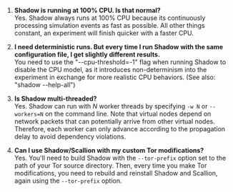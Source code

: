 1. **Shadow is running at 100% CPU. Is that normal?**  
Yes. Shadow always runs at 100% CPU because its continuously processing simulation events as fast as possible. All other things constant, an experiment will finish quicker with a faster CPU.

2. **I need deterministic runs. But every time I run Shadow with the same configuration file, I get slightly different results.**  
You need to use the "--cpu-threshold=-1" flag when running Shadow to disable the CPU model, as it introduces non-determinism into the experiment in exchange for more realistic CPU behaviors. (See also: "shadow --help-all")

3. **Is Shadow multi-threaded?**  
Yes. Shadow can run with _N_ worker threads by specifying `-w N` or `--workers=N` on the command line. Note that virtual nodes depend on network packets that can potentially arrive from other virtual nodes. Therefore, each worker can only advance according to the propagation delay to avoid dependency violations.

4. **Can I use Shadow/Scallion with my custom Tor modifications?**  
Yes. You'll need to build Shadow with the `--tor-prefix` option set to the path of your Tor source directory. Then, every time you make Tor modifications, you need to rebuild and reinstall Shadow and Scallion, again using the `--tor-prefix` option.